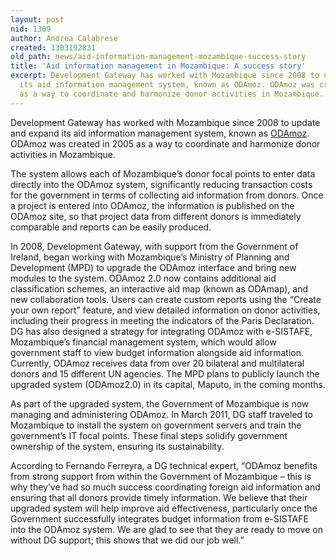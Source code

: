 ```yaml
---
layout: post
nid: 1309
author: Andrea Calabrese
created: 1303192831
old_path: news/aid-information-management-mozambique-success-story
title: 'Aid information management in Mozambique: A success story'
excerpt: Development Gateway has worked with Mozambique since 2008 to update and expand
  its aid information management system, known as ODAmoz. ODAmoz was created in 2005
  as a way to coordinate and harmonize donor activities in Mozambique.
---
```


Development Gateway has worked with Mozambique since 2008 to update and expand its aid information management system, known as [ODAmoz](http://www.odamoz.org.mz/ "ODAmoz"). ODAmoz was created in 2005 as a way to coordinate and harmonize donor activities in Mozambique.

The system allows each of Mozambique’s donor focal points to enter data directly into the ODAmoz system, significantly reducing transaction costs for the government in terms of collecting aid information from donors. Once a project is entered into ODAmoz, the information is published on the ODAmoz site, so that project data from different donors is immediately comparable and reports can be easily produced.

In 2008, Development Gateway, with support from the Government of Ireland, began working with Mozambique’s Ministry of Planning and Development (MPD) to upgrade the ODAmoz interface and bring new modules to the system. ODAmoz 2.0 now contains additional aid classification schemes, an interactive aid map (known as ODAmap), and new collaboration tools. Users can create custom reports using the “Create your own report” feature, and view detailed information on donor activities, including their progress in meeting the indicators of the Paris Declaration. DG has also designed a strategy for integrating ODAmoz with e-SISTAFE, Mozambique’s financial management system, which would allow government staff to view budget information alongside aid information. Currently, ODAmoz receives data from over 20 bilateral and multilateral donors and 15 different UN agencies. The MPD plans to publicly launch the upgraded system (ODAmoz2.0) in its capital, Maputo, in the coming months.

As part of the upgraded system, the Government of Mozambique is now managing and administering ODAmoz. In March 2011, DG staff traveled to Mozambique to install the system on government servers and train the government’s IT focal points. These final steps solidify government ownership of the system, ensuring its sustainability.

According to Fernando Ferreyra, a DG technical expert, “ODAmoz benefits from strong support from within the Government of Mozambique – this is why they’ve had so much success coordinating foreign aid information and ensuring that all donors provide timely information. We believe that their upgraded system will help improve aid effectiveness, particularly once the Government successfully integrates budget information from e-SISTAFE into the ODAmoz system. We are glad to see that they are ready to move on without DG support; this shows that we did our job well.”
